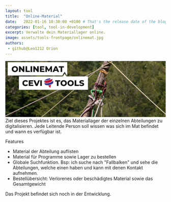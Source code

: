 ```yaml
---
layout: tool
title:  "Online-Material"
date:   2022-01-16 10:30:00 +0100 # That's the release date of the blog entry
categories: [tool, tool-in-development]
excerpt: Verwalte dein Materiallager online.
image: assets/tools-frontpage/onlinemat.jpg
authors:
 - github@Leo1212 Orion
---
```


![Onlinemat Banner](/assets/onlinemat.png)
Ziel dieses Projektes ist es, das Materiallager der einzelnen Abteilungen zu digitalisieren. Jede Leitende Person soll wissen was sich im Mat befindet und wann es verfügbar ist.

Features
- Material der Abteilung auflisten
- Material für Programme sowie Lager zu bestellen
- Globale Suchfunktion. Bsp: ich suche nach "Fallbalken" und sehe die Abteilungen, welche einen haben und kann mit denen Kontakt aufnehmen.
- Bestellübersicht: Verlorenes oder beschädigtes Material sowie das Gesamtgewicht

Das Projekt befindet sich noch in der Entwicklung.